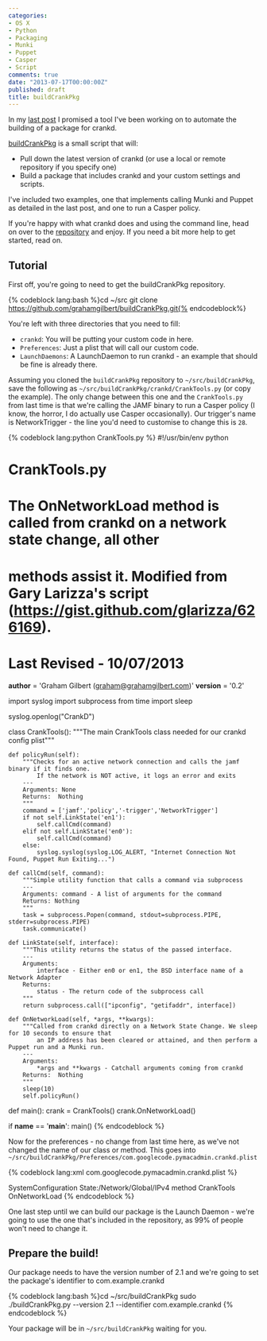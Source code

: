 ```yaml
---
categories:
- OS X
- Python
- Packaging
- Munki
- Puppet
- Casper
- Script
comments: true
date: "2013-07-17T00:00:00Z"
published: draft
title: buildCrankPkg
---
```


In my [last post](http://grahamgilbert.com/blog/2013/07/12/using-crankd-to-react-to-network-events/) I promised a tool I've been working on to automate the building of a package for crankd.

[buildCrankPkg](https://github.com/grahamgilbert/buildCrankPkg) is a small script that will:

* Pull down the latest version of crankd (or use a local or remote repository if you specify one)
* Build a package that includes crankd and your custom settings and scripts. 
 
I've included two examples, one that implements calling Munki and Puppet as detailed in the last post, and one to run a Casper policy.

If you're happy with what crankd does and using the command line, head on over to the [repository](https://github.com/grahamgilbert/buildCrankPkg) and enjoy. If you need a bit more help to get started, read on.<!--more-->

## Tutorial

First off, you're going to need to get the buildCrankPkg repository.

{% codeblock lang:bash %}cd ~/src
git clone https://github.com/grahamgilbert/buildCrankPkg.git{% endcodeblock%}

You're left with three directories that you need to fill:

* ``crankd``: You will be putting your custom code in here.
* ``Preferences``: Just a plist that will call our custom code.
*  ``LaunchDaemons``: A LaunchDaemon to run crankd - an example that should be fine is already there.

Assuming you cloned the ``buildCrankPkg`` repository to ``~/src/buildCrankPkg``, save the following as ``~/src/buildCrankPkg/crankd/CrankTools.py`` (or copy the example). The only change between this one and the ``CrankTools.py`` from last time is that we're calling the JAMF binary to run a Casper policy (I know, the horror, I do actually use Casper occasionally). Our trigger's name is NetworkTrigger - the line you'd need to customise to change this is ``28``.

{% codeblock lang:python CrankTools.py %}
#!/usr/bin/env python
#
#    CrankTools.py
#        The OnNetworkLoad method is called from crankd on a network state change, all other
#            methods assist it. Modified from Gary Larizza's script (https://gist.github.com/glarizza/626169).
#
#    Last Revised - 10/07/2013

__author__ = 'Graham Gilbert (graham@grahamgilbert.com)'
__version__ = '0.2'

import syslog
import subprocess
from time import sleep

syslog.openlog("CrankD")

class CrankTools():
    """The main CrankTools class needed for our crankd config plist"""

    def policyRun(self):
        """Checks for an active network connection and calls the jamf binary if it finds one.
            If the network is NOT active, it logs an error and exits
        ---
        Arguments: None
        Returns:  Nothing
        """
        command = ['jamf','policy','-trigger','NetworkTrigger']
        if not self.LinkState('en1'):
            self.callCmd(command)
        elif not self.LinkState('en0'):
            self.callCmd(command)
        else:
            syslog.syslog(syslog.LOG_ALERT, "Internet Connection Not Found, Puppet Run Exiting...")

    def callCmd(self, command):
        """Simple utility function that calls a command via subprocess
        ---
        Arguments: command - A list of arguments for the command
        Returns: Nothing
        """
        task = subprocess.Popen(command, stdout=subprocess.PIPE, stderr=subprocess.PIPE)
        task.communicate()

    def LinkState(self, interface):
        """This utility returns the status of the passed interface.
        ---
        Arguments:
            interface - Either en0 or en1, the BSD interface name of a Network Adapter
        Returns:
            status - The return code of the subprocess call
        """
        return subprocess.call(["ipconfig", "getifaddr", interface])

    def OnNetworkLoad(self, *args, **kwargs):
        """Called from crankd directly on a Network State Change. We sleep for 10 seconds to ensure that
            an IP address has been cleared or attained, and then perform a Puppet run and a Munki run.
        ---
        Arguments:
            *args and **kwargs - Catchall arguments coming from crankd
        Returns:  Nothing
        """
        sleep(10)
        self.policyRun()

def main():
    crank = CrankTools()
    crank.OnNetworkLoad()

if __name__ == '__main__':
    main()
{% endcodeblock %}

Now for the preferences - no change from last time here, as we've not changed the name of our class or method. This goes into ``~/src/buildCrankPkg/Preferences/com.googlecode.pymacadmin.crankd.plist``

{% codeblock lang:xml com.googlecode.pymacadmin.crankd.plist %}
<?xml version="1.0" encoding="UTF-8"?>
<!DOCTYPE plist PUBLIC "-//Apple//DTD PLIST 1.0//EN" "http://www.apple.com/DTDs/PropertyList-1.0.dtd">
<plist version="1.0">
    <dict>
        <key>SystemConfiguration</key>
        <dict>
            <key>State:/Network/Global/IPv4</key>
            <dict>
                <key>method</key>
                    <array>
                        <string>CrankTools</string>
                        <string>OnNetworkLoad</string>
                    </array>
            </dict>
        </dict>
    </dict>
</plist>
{% endcodeblock %}

One last step until we can build our package is the Launch Daemon - we're going to use the one that's included in the repository, as 99% of people won't need to change it.

## Prepare the build!

Our package needs to have the version number of 2.1 and we're going to set the package's identifier to com.example.crankd

{% codeblock lang:bash %}cd ~/src/buildCrankPkg
sudo ./buildCrankPkg.py  --version 2.1 --identifier com.example.crankd
{% endcodeblock %}

Your package will be in ``~/src/buildCrankPkg`` waiting for you.

